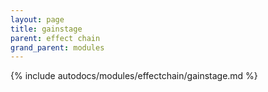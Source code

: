 ```yaml
---
layout: page
title: gainstage
parent: effect chain
grand_parent: modules
---
```


{% include autodocs/modules/effectchain/gainstage.md %}
